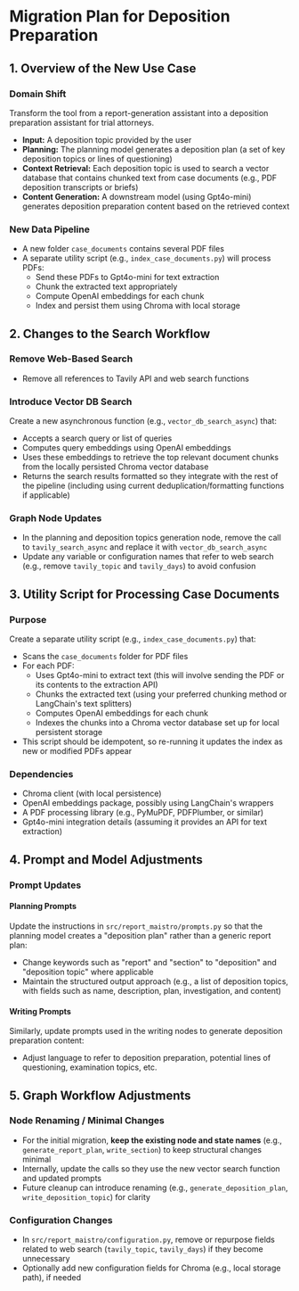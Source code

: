 # Migration Plan for Deposition Preparation

## 1. Overview of the New Use Case

### Domain Shift
Transform the tool from a report-generation assistant into a deposition preparation assistant for trial attorneys.

- **Input:** A deposition topic provided by the user
- **Planning:** The planning model generates a deposition plan (a set of key deposition topics or lines of questioning)
- **Context Retrieval:** Each deposition topic is used to search a vector database that contains chunked text from case documents (e.g., PDF deposition transcripts or briefs)
- **Content Generation:** A downstream model (using Gpt4o-mini) generates deposition preparation content based on the retrieved context

### New Data Pipeline
- A new folder `case_documents` contains several PDF files
- A separate utility script (e.g., `index_case_documents.py`) will process PDFs:
  - Send these PDFs to Gpt4o-mini for text extraction
  - Chunk the extracted text appropriately
  - Compute OpenAI embeddings for each chunk
  - Index and persist them using Chroma with local storage

## 2. Changes to the Search Workflow

### Remove Web-Based Search
- Remove all references to Tavily API and web search functions

### Introduce Vector DB Search
Create a new asynchronous function (e.g., `vector_db_search_async`) that:
- Accepts a search query or list of queries
- Computes query embeddings using OpenAI embeddings
- Uses these embeddings to retrieve the top relevant document chunks from the locally persisted Chroma vector database
- Returns the search results formatted so they integrate with the rest of the pipeline (including using current deduplication/formatting functions if applicable)

### Graph Node Updates
- In the planning and deposition topics generation node, remove the call to `tavily_search_async` and replace it with `vector_db_search_async`
- Update any variable or configuration names that refer to web search (e.g., remove `tavily_topic` and `tavily_days`) to avoid confusion

## 3. Utility Script for Processing Case Documents

### Purpose
Create a separate utility script (e.g., `index_case_documents.py`) that:
- Scans the `case_documents` folder for PDF files
- For each PDF:
  - Uses Gpt4o-mini to extract text (this will involve sending the PDF or its contents to the extraction API)
  - Chunks the extracted text (using your preferred chunking method or LangChain's text splitters)
  - Computes OpenAI embeddings for each chunk
  - Indexes the chunks into a Chroma vector database set up for local persistent storage
- This script should be idempotent, so re-running it updates the index as new or modified PDFs appear

### Dependencies
- Chroma client (with local persistence)
- OpenAI embeddings package, possibly using LangChain's wrappers
- A PDF processing library (e.g., PyMuPDF, PDFPlumber, or similar)
- Gpt4o-mini integration details (assuming it provides an API for text extraction)

## 4. Prompt and Model Adjustments

### Prompt Updates

#### Planning Prompts
Update the instructions in `src/report_maistro/prompts.py` so that the planning model creates a "deposition plan" rather than a generic report plan:
- Change keywords such as "report" and "section" to "deposition" and "deposition topic" where applicable
- Maintain the structured output approach (e.g., a list of deposition topics, with fields such as name, description, plan, investigation, and content)

#### Writing Prompts
Similarly, update prompts used in the writing nodes to generate deposition preparation content:
- Adjust language to refer to deposition preparation, potential lines of questioning, examination topics, etc.

## 5. Graph Workflow Adjustments

### Node Renaming / Minimal Changes
- For the initial migration, **keep the existing node and state names** (e.g., `generate_report_plan`, `write_section`) to keep structural changes minimal
- Internally, update the calls so they use the new vector search function and updated prompts
- Future cleanup can introduce renaming (e.g., `generate_deposition_plan`, `write_deposition_topic`) for clarity

### Configuration Changes
- In `src/report_maistro/configuration.py`, remove or repurpose fields related to web search (`tavily_topic`, `tavily_days`) if they become unnecessary
- Optionally add new configuration fields for Chroma (e.g., local storage path), if needed